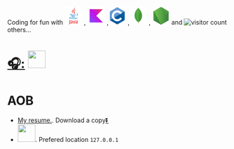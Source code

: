 <!--
![LinkedIn cover - 1 (1)](https://github.com/junrdev/junrdev/assets/98683954/0877431d-1264-4037-8407-ca22e64a7d40)

### :fire: I’m interested in Coding in
<div style="display: inline_block">
<img src="https://github.com/devicons/devicon/blob/master/icons/java/java-original-wordmark.svg" title="Java" alt="Java" width="40" height="40"/>&nbsp;
<img src="https://github.com/devicons/devicon/blob/master/icons/javascript/javascript-original.svg" title="javascript" alt="javascript" width="40" height="40"/>&nbsp;
<img src="https://github.com/devicons/devicon/blob/master/icons/python/python-original.svg" title="python" alt="python" width="40" height="40"/>&nbsp;
<img src="https://github.com/devicons/devicon/blob/master/icons/c/c-original.svg" title="c" alt="c" width="40" height="40"/>&nbsp;
<img src="https://github.com/devicons/devicon/blob/master/icons/cplusplus/cplusplus-original.svg" title="c++" alt="c++" width="40" height="40"/>&nbsp;
<img src="https://github.com/devicons/devicon/blob/master/icons/mongodb/mongodb-original.svg" title="mongodb" alt="mongodb" width="40" height="40"/>&nbsp;
<img src="https://github.com/devicons/devicon/blob/master/icons/express/express-original.svg" title="express" alt="express" width="40" height="40"/>&nbsp;&nbsp;&nbsp;
<img src="https://github.com/devicons/devicon/blob/master/icons/react/react-original.svg" title="react" alt="react" width="40" height="40"/>&nbsp;&nbsp;&nbsp;
<img src="https://github.com/devicons/devicon/blob/master/icons/nodejs/nodejs-original.svg" title="nodejs" alt="nodejs" width="40" height="40"/>&nbsp;&nbsp;&nbsp;
<img src="https://github.com/devicons/devicon/blob/master/icons/flutter/flutter-original.svg" title="flutter" alt="flutter" width="40" height="40"/>&nbsp;&nbsp;&nbsp;
<img src="https://github.com/devicons/devicon/blob/master/icons/kotlin/kotlin-original.svg" title="kotlin" alt="kotlin" width="40" height="40"/>&nbsp;&nbsp;&nbsp;
<img src="https://github.com/devicons/devicon/blob/master/icons/firebase/firebase-plain.svg" title="firebase" alt="firebase" width="40" height="40"/>&nbsp;&nbsp;&nbsp;
</div>

## Skills
<div style="display: inline_block"><br>
  <img height="40" align="center" alt="java" height="30" width="40" src="https://github.com/devicons/devicon/blob/master/icons/java/java-original-wordmark.svg"
       title="java">
 &nbsp;&nbsp;&nbsp;&nbsp;&nbsp;&nbsp;&nbsp;&nbsp;&nbsp;&nbsp;&nbsp;&nbsp;&nbsp;
  <img height="40" align="center" alt="Nodejs" height="30" width="40" src="https://github.com/devicons/devicon/blob/master/icons/nodejs/nodejs-original.svg"
       title="nodejs">
 &nbsp;&nbsp;&nbsp;&nbsp;&nbsp;&nbsp;&nbsp;&nbsp;&nbsp;&nbsp;&nbsp;&nbsp;&nbsp;
  <img height="40" align="center" alt="mongodb" height="30" width="40" src="https://github.com/devicons/devicon/blob/master/icons/mongodb/mongodb-original.svg"
       title="mongodb">
 &nbsp;&nbsp;&nbsp;&nbsp;&nbsp;&nbsp;&nbsp;&nbsp;&nbsp;&nbsp;&nbsp;&nbsp;&nbsp;
  <img height="40" align="center" alt="c" height="30" width="40" src="https://github.com/devicons/devicon/blob/master/icons/c/c-original.svg"
       title="c">
 &nbsp;&nbsp;&nbsp;&nbsp;&nbsp;&nbsp;&nbsp;&nbsp;&nbsp;&nbsp;&nbsp;&nbsp;&nbsp;
  <img height="40" align="center" alt="c" height="30" width="40" src="https://github.com/devicons/devicon/blob/master/icons/firebase/firebase-plain.svg"
       title="firebase">
 &nbsp;&nbsp;&nbsp;&nbsp;&nbsp;&nbsp;
  <img height="40" align="center" alt="c" height="30" width="40" src="https://github.com/devicons/devicon/blob/master/icons/express/express-original.svg"
       title="express">
 &nbsp;&nbsp;&nbsp;&nbsp;&nbsp;&nbsp;&nbsp;&nbsp;&nbsp;&nbsp;&nbsp;&nbsp;&nbsp;
  <img height="40" align="center" alt="flutter" height="30" width="40" src="https://github.com/devicons/devicon/blob/master/icons/flutter/flutter-original.svg"
       title="flutter">
 &nbsp;&nbsp;&nbsp;&nbsp;&nbsp;&nbsp;&nbsp;&nbsp;&nbsp;&nbsp;&nbsp;&nbsp;&nbsp;
 &nbsp;&nbsp;&nbsp;&nbsp;&nbsp;&nbsp;&nbsp;&nbsp;&nbsp;&nbsp;&nbsp;&nbsp;&nbsp;
  <img height="40" align="center" alt="HTML" height="30" width="40" src="https://raw.githubusercontent.com/devicons/devicon/master/icons/html5/html5-original.svg" title="html5">
 &nbsp;&nbsp;&nbsp;&nbsp;&nbsp;&nbsp;&nbsp;&nbsp;&nbsp;&nbsp;&nbsp;&nbsp;&nbsp;
  <img height="40" align="center" alt="graphql" height="30" width="40" src="https://github.com/devicons/devicon/blob/master/icons/graphql/graphql-plain.svg" title="graphql">
 &nbsp;&nbsp;&nbsp;&nbsp;&nbsp;&nbsp;&nbsp;&nbsp;&nbsp;&nbsp;&nbsp;&nbsp;&nbsp;
<img  align="center" src="https://github.com/devicons/devicon/blob/master/icons/kotlin/kotlin-original.svg" title="kotlin" alt="kotlin" width="40" height="30"/>&nbsp;&nbsp;&nbsp;
</div>
-->

Coding for fun with <img src="https://github.com/devicons/devicon/blob/master/icons/java/java-original-wordmark.svg" title="Java" alt="Java" width="40" height="40"/>&nbsp;, <img src="https://github.com/devicons/devicon/blob/master/icons/kotlin/kotlin-original.svg" title="kotlin" alt="kotlin" width="40" height="40"/>&nbsp;,<img src="https://github.com/devicons/devicon/blob/master/icons/c/c-original.svg" title="c" alt="c" width="40" height="40"/>&nbsp;,<img src="https://github.com/devicons/devicon/blob/master/icons/mongodb/mongodb-original.svg" title="mongodb" alt="mongodb" width="40" height="40"/>&nbsp;, <img src="https://github.com/devicons/devicon/blob/master/icons/nodejs/nodejs-original.svg" title="nodejs" alt="nodejs" width="40" height="40"/>&nbsp;and <img src="https://profile-counter.glitch.me/la-mello/count.svg" alt="visitor count" /> others...
# [🎧:](https://t.me/bkpodcasts) <img src="https://github.com/user-attachments/assets/bbc472e8-9901-41fa-babd-b44720d05ccc" height="40" width="40" style="margin:0 auto;" />

# AOB
- <a href="https://github.com/kdbrian/kdbrian/blob/main/construction/resume.md">My resume.</a>. Download a copy<a href="https://github.com/kdbrian/kdbrian/blob/main/construction/Document%2027.pdf">⏬</a>
- <img src="https://github.com/kdbrian/kdbrian/blob/main/icons/placeholder%20(1).png" height="40" width="40" style="margin:0 auto;" />. Prefered location <code>127.0.0.1</code>
<!-- 📎  I’m an advance level android developer (java/kotlin and xml)<br>
📎  I’m an advance Firebase consumer working with 90 % of the tools it offers<br>
-- firebase is preference i always choose everyday due to its flexibility and simplicity.<br>
📎  I’m an advance level backend developer working with NodeJs and Spring Boot<br>
📎  GraphQl is my next preference after REST APIs.<br>
📎  I work with Amazon Web Services in my daily projects consuming a different set each time and getting to know it better<br>
📎  I’m an intermediate level android developer(jetpack compose and kotlin)<br>
📎  I’m currently learning Advanced Spring boot concepts<br>
📎  I have knowledge of interacted with and used design tools such Figma, Adobe Illustrator and Dribble.<br>
📎  💞️ I’m looking to collaborate in real life problem solving<br> -->
<!--
## :Contacts 📫
<div> 
  <a href = "mailto:juniorprogrammer09@gmail.com"><img src="https://img.shields.io/badge/-Gmail-%23333?style=for-the-badge&logo=gmail&logoColor=white" target="_blank"></a>
  <a href = "mailto:brianskidga09@gmail.com"><img src="https://img.shields.io/badge/-Gmail-%23333?style=for-the-badge&logo=gmail&logoColor=blue" target="_blank"></a>
</div>
<hr>
-->                    


